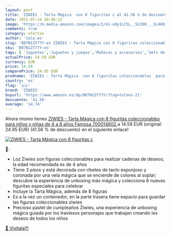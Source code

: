 ```yaml
---
layout: post
title: 'ZIWIES - Tarta Mágica  con 8 figuritas c al 41.56 % de descuento'
date: 2021-07-24 10:46:22
image: 'https://m.media-amazon.com/images/I/41-uOy1LC5L._SL500_._SL400_.jpg'
comments: true
category: ofertas
author: 'tole.es'
slug: 'B07N1ZY77Y-es ZIWIES - Tarta Mágica con 8 figuritas coleccionables para...'
sku: 'B07N1ZY77Y-es'
tags: [ 'Juguetes','Juguetes y juegos','Muñecas y accesorios','Sets de accesorios','famosa','ziwies', ]
actualPrice: 14.58 EUR
currency: EUR
price: 14.58
comparePrice: 24.95 EUR
prodname: 'ZIWIES - Tarta Mágica  con 8 figuritas coleccionables  para niños y niñas de 4 a 8 años  Famosa 700014602 '
country: 'es'
flag: '🇪🇸'
brand: 'ZIWIES'
buyurl: 'https://www.amazon.es/dp/B07N1ZY77Y/?tag=tolees-21'
descuento: '41.56'
average: '14.74'
---
```


Ahora mismo tienes [ZIWIES - Tarta Mágica  con 8 figuritas coleccionables  para niños y niñas de 4 a 8 años  Famosa 700014602 ](https://www.amazon.es/dp/B07N1ZY77Y/?tag=tolees-21) a 14.58 EUR (original: 24.95 EUR) (41.56 %  de descuento) en el siguiente enlace!

[![ZIWIES - Tarta Mágica  con 8 figuritas c](https://m.media-amazon.com/images/I/41-uOy1LC5L._SL500_._SL400_.jpg)](https://www.amazon.es/dp/B07N1ZY77Y/?tag=tolees-21)

🔎:

- Loz Ziwies son figuras coleccionables para realizar cadenas de deseos; la edad recomendada es de 4 años
- Tiene 3 pisos y está decorada con ribetes de tacto esponjoso y coronada por una vela mágica que se enciende de colores al soplar; descubre la experiencia de unboxing más mágica y colecciona 8 nuevas figuritas especiales para celebrar
- Incluye la Tarta Mágica, además de 8 figuras
- Es a la vez un contenedor, en la parte trasera tiene espacio para guardar las figuras coleccionables ziwies
- Precioso pastel de cumpleaños Ziwies, una experiencia de unboxing mágica guiada por los traviesos personajes que trabajan creando los deseos de todos los niños

[🛒 Visítala!!!](https://www.amazon.es/dp/B07N1ZY77Y/?tag=tolees-21)
